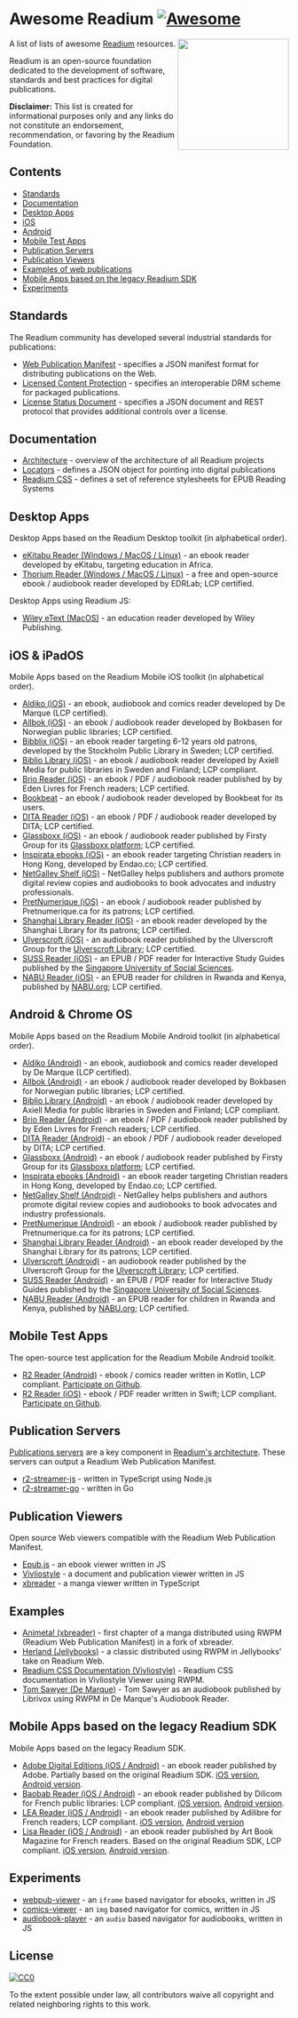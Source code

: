 # Awesome Readium [![Awesome](https://cdn.rawgit.com/sindresorhus/awesome/d7305f38d29fed78fa85652e3a63e154dd8e8829/media/badge.svg)](https://github.com/sindresorhus/awesome)

[<img src="https://readium.org/assets/logos/readium-logo.png" align="right" width="200">](http://readium.org/)

A list of lists of awesome [Readium](https://readium.org/) resources.

Readium is an open-source foundation dedicated to the development of software, standards and best practices for digital publications.

**Disclaimer:** This list is created for informational purposes only and any links do not constitute an endorsement, recommendation, or favoring by the Readium Foundation.

## Contents

* [Standards](#standards)
* [Documentation](#documentation)
* [Desktop Apps](#desktop-apps)
* [iOS](#ios--ipados)
* [Android](#android--chrome-os)
* [Mobile Test Apps](#mobile-test-apps)
* [Publication Servers](#publication-servers)
* [Publication Viewers](#publication-viewers)
* [Examples of web publications](#examples)
* [Mobile Apps based on the legacy Readium SDK](#mobile-apps-sdk)
* [Experiments](#experiments)

## Standards

The Readium community has developed several industrial standards for publications:

* [Web Publication Manifest](https://readium.org/webpub-manifest/) - specifies a JSON manifest format for distributing publications on the Web.
* [Licensed Content Protection](https://readium.org/lcp-specs/) - specifies an interoperable DRM scheme for packaged publications.
* [License Status Document](https://readium.org/lsd-specs/) - specifies a JSON document and REST protocol that provides additional controls over a license.

## Documentation

* [Architecture](https://readium.org/architecture/) - overview of the architecture of all Readium projects
* [Locators](https://readium.org/architecture/locators/) - defines a JSON object for pointing into digital publications
* [Readium CSS](https://readium.org/readium-css/docs/) - defines a set of reference stylesheets for EPUB Reading Systems


## Desktop Apps

Desktop Apps based on the Readium Desktop toolkit (in alphabetical order). 

* [eKitabu Reader (Windows / MacOS / Linux)](https://www.ekitabu.com/) - an ebook reader developed by eKitabu, targeting education in Africa.
* [Thorium Reader (Windows / MacOS / Linux)](https://www.edrlab.org/software/thorium-reader/) - a free and open-source ebook / audiobook reader developed by EDRLab; LCP certified.

Desktop Apps using Readium JS:
* [Wiley eText (MacOS)](https://apps.apple.com/fr/app/wiley-etext/id1523684519) - an education reader developed by Wiley Publishing.

## iOS & iPadOS

Mobile Apps based on the Readium Mobile iOS toolkit (in alphabetical order). 

* [Aldiko (iOS)](https://testflight.apple.com/join/2aHDilzl) - an ebook, audiobook and comics reader developed by De Marque (LCP certified).
* [Allbok (iOS)](https://apps.apple.com/no/app/allbok/id1485392740) - an ebook / audiobook reader developed by Bokbasen for Norwegian public libraries; LCP certified.
* [Bibblix (iOS)](http://http://bibblix.se/) - an ebook reader targeting 6-12 years old patrons, developed by the Stockholm Public Library in Sweden; LCP certified.
* [Biblio Library (iOS)](https://apps.apple.com/us/app/biblio-library/id1286685079) - an ebook / audiobook reader developed by Axiell Media for public libraries in Sweden and Finland; LCP compliant.
* [Brio Reader (iOS)](https://apps.apple.com/fr/app/brio-reader/id1475894718) - an ebook / PDF / audiobook reader published by by Eden Livres for French readers; LCP certified.
* [Bookbeat](https://apps.apple.com/us/app/id1056652614) - an ebook / audiobook reader developed by Bookbeat for its users.
* [DITA Reader (iOS)](https://apps.apple.com/us/app/dita-reader/id1274807900) - an ebook / PDF / audiobook reader developed by DITA; LCP certified.
* [Glassboxx (iOS)](https://apps.apple.com/gb/app/glassboxx/id1464705712) - an ebook / audiobook reader published by Firsty Group for its [Glassboxx platform](https://glassboxx.co.uk/); LCP certified.
* [Inspirata ebooks (iOS)](https://https://endao.co/) - an ebook reader targeting Christian readers in Hong Kong, developed by Endao.co; LCP certified.
* [NetGalley Shelf (iOS)](https://apps.apple.com/us/app/netgalley-shelf/id1499581600) - NetGalley helps publishers and authors promote digital review copies and audiobooks to book advocates and industry professionals.
* [PretNumerique (iOS)](https://apps.apple.com/ca/app/id1391138546) - an ebook / audiobook reader published by Pretnumerique.ca for its patrons; LCP certified.
* [Shanghai Library Reader (iOS)](http://www.library.sh.cn/web/index.html) - an ebook reader developed by the Shanghai Library for its patrons; LCP certified.
* [Ulverscroft (iOS)](https://apps.apple.com/gb/app/ulibrary/id977511203) - an audiobook reader published by the Ulverscroft Group for the [Ulverscroft Library](https://llc.ulverscroftulibrary.com/); LCP certified.
* [SUSS Reader (iOS)](https://apps.apple.com/sg/app/suss-reader-for-ebooks-epubs/id1477574366) - an EPUB / PDF reader for Interactive Study Guides published by the [Singapore University of Social Sciences](https://www.suss.edu.sg/).
* [NABU Reader (iOS)](https://apps.apple.com/fr/app/nabu-org/id1483607930) - an EPUB reader for children in Rwanda and Kenya, published by [NABU.org](https://thenewpublishingstandard.com/2020/10/10/nabu-digital-reading-app-launches-in-kenya-with-free-content-in-english-and-kiswahili/); LCP certified. 

## Android & Chrome OS

Mobile Apps based on the Readium Mobile Android toolkit (in alphabetical order). 

* [Aldiko (Android)](https://play.google.com/apps/testing/com.aldiko.android) - an ebook, audiobook and comics reader developed by De Marque (LCP certified).
* [Allbok (Android)](https://play.google.com/store/apps/details?id=no.bokbasen.allbok) - an ebook / audiobook reader developed by Bokbasen for Norwegian public libraries; LCP certified.
* [Biblio Library (Android)](https://play.google.com/store/apps/details?id=com.Axiellmedia.LibraryApp) - an ebook / audiobook reader developed by Axiell Media for public libraries in Sweden and Finland; LCP compliant.
* [Brio Reader (Android)](https://play.google.com/store/apps/details?id=com.eden.brioreader) - an ebook / PDF / audiobook reader published by by Eden Livres for French readers; LCP certified.
* [DITA Reader (Android)](https://play.google.com/store/apps/details?id=com.aferdita.urms.reader) - an ebook / PDF / audiobook reader developed by DITA; LCP certified.
* [Glassboxx (Android)](https://play.google.com/store/apps/details?id=uk.co.firstygroup.glassboxx) - an ebook / audiobook reader published by Firsty Group for its [Glassboxx platform](https://glassboxx.co.uk/); LCP certified.
* [Inspirata ebooks (Android)](https://https://endao.co/) - an ebook reader targeting Christian readers in Hong Kong, developed by Endao.co; LCP certified.
* [NetGalley Shelf (Android)](https://play.google.com/store/apps/details?id=com.netgalley.shelf&hl=en) - NetGalley helps publishers and authors promote digital review copies and audiobooks to book advocates and industry professionals.
* [PretNumerique (Android)](https://play.google.com/store/apps/details?id=com.bibliopresto.pretnumerique) - an ebook / audiobook reader published by Pretnumerique.ca for its patrons; LCP certified.
* [Shanghai Library Reader (Android)](http://www.library.sh.cn/web/index.html) - an ebook reader developed by the Shanghai Library for its patrons; LCP certified.
* [Ulverscroft (Android)](https://play.google.com/store/apps/details?id=ulibrary.ulverscroftulibrary.co.uk.ulibrary) - an audiobook reader published by the Ulverscroft Group for the [Ulverscroft Library](https://llc.ulverscroftulibrary.com/); LCP certified.
* [SUSS Reader (Android)](https://play.google.com/store/apps/details?id=sg.edu.suss.etp.sreader2) - an EPUB / PDF reader for Interactive Study Guides published by the [Singapore University of Social Sciences](https://www.suss.edu.sg/).
* [NABU Reader (Android)](https://play.google.com/store/apps/details?id=org.libraryforall.simplified&hl=en_US&gl=US) - an EPUB reader for children in Rwanda and Kenya, published by [NABU.org](https://thenewpublishingstandard.com/2020/10/10/nabu-digital-reading-app-launches-in-kenya-with-free-content-in-english-and-kiswahili/); LCP certified. 


## Mobile Test Apps 

The open-source test application for the Readium Mobile Android toolkit.

* [R2 Reader (Android)](https://play.google.com/apps/testing/org.readium.r2reader) -  ebook / comics reader written in Kotlin, LCP compliant. [Participate on Github](https://github.com/readium/r2-testapp-kotlin).
* [R2 Reader (iOS)](https://testflight.apple.com/join/lYEMEfBr) - ebook / PDF reader written in Swift; LCP compliant. [Participate on Github](https://github.com/readium/r2-testapp-swift).

## Publication Servers

[Publications servers](https://readium.org/architecture/server/) are a key component in [Readium's architecture](https://readium.org/architecture/). These servers can output a Readium Web Publication Manifest.

* [r2-streamer-js](https://github.com/readium/r2-streamer-js) - written in TypeScript using Node.js
* [r2-streamer-go](https://github.com/readium/r2-streamer-go) - written in Go

## Publication Viewers

Open source Web viewers compatible with the Readium Web Publication Manifest.

* [Epub.js](https://github.com/futurepress/epub.js/) - an ebook viewer written in JS
* [Vivliostyle](https://github.com/vivliostyle/vivliostyle.js) - a document and publication viewer written in JS
* [xbreader](https://github.com/chocolatkey/xbreader) - a manga viewer written in TypeScript

## Examples

* [Animeta! (xbreader)](https://j-novel.club/mc/animeta-volume-1-chapter-1) - first chapter of a manga distributed using RWPM (Readium Web Publication Manifest) in a fork of xbreader.
* [Herland (Jellybooks)](https://www.jellybooks.com/cloud_reader/books/herland) - a classic distributed using RWPM in Jellybooks' take on Readium Web.
* [Readium CSS Documentation (Vivliostyle)](https://vivliostyle.github.io/vivliostyle.js/viewer/vivliostyle-viewer.html#b=https://readium.org/readium-css/docs/manifest.json) - Readium CSS documentation in Vivliostyle Viewer using RWPM.
* [Tom Sawyer (De Marque)](https://player.cantookaudio.com/aHR0cHM6Ly9hcGkuYXJjaGl2ZWxhYi5vcmcvYm9va3MvdG9tX3Nhd3llcl9saWJyaXZveC9vcGRzX2F1ZGlvX21hbmlmZXN0) - Tom Sawyer as an audiobook published by Librivox using RWPM in De Marque's Audiobook Reader.

## Mobile Apps based on the legacy Readium SDK

Mobile Apps based on the legacy Readium SDK. 

* [Adobe Digital Editions (iOS / Android)](https://www.adobe.com/solutions/ebook/digital-editions.html) - an ebook reader published by Adobe. Partially based on the original Readium SDK. [iOS version](https://apps.apple.com/us/app/adobe-digital-editions/id952977781), [Android version](https://play.google.com/store/apps/details?id=com.adobe.digitaleditions).
* [Baobab Reader (iOS / Android)](https://baobabapp.com/) - an ebook reader published by Dilicom for French public libraries: LCP compliant. [iOS version](https://apps.apple.com/fr/app/baobab-app/id1364023895), [Android version](https://play.google.com/store/apps/details?id=com.baobabapp.baobab).
* [LEA Reader (iOS / Android)](https://www.adilibre.fr/lea-reader/) - an ebook reader published by Adilibre for French readers; LCP compliant. [iOS version](https://apps.apple.com/fr/app/lea-reader/id1313873614), [Android version](https://play.google.com/store/apps/details?id=com.adilibre.leareader)
* [Lisa Reader (iOS / Android)](https://lis-a.fr/fr/lisa/) - an ebook reader published by Art Book Magazine for French readers. Based on the original Readium SDK, LCP compliant. [iOS version](https://apps.apple.com/fr/app/lis-a/id1096168122), [Android version](https://play.google.com/store/apps/details?id=com.artbookmagazine.lisa).

## Experiments

* [webpub-viewer](https://github.com/HadrienGardeur/webpub-viewer) - an `iframe` based navigator for ebooks, written in JS
* [comics-viewer](https://github.com/HadrienGardeur/comics-viewer) - an `img` based navigator for comics, written in JS
* [audiobook-player](https://github.com/HadrienGardeur/audiobook-player) - an `audio` based navigator for audiobooks, written in JS


## License

[![CC0](http://mirrors.creativecommons.org/presskit/buttons/88x31/svg/cc-zero.svg)](https://creativecommons.org/publicdomain/zero/1.0/)

To the extent possible under law, all contributors waive all copyright and related neighboring rights to this work.
